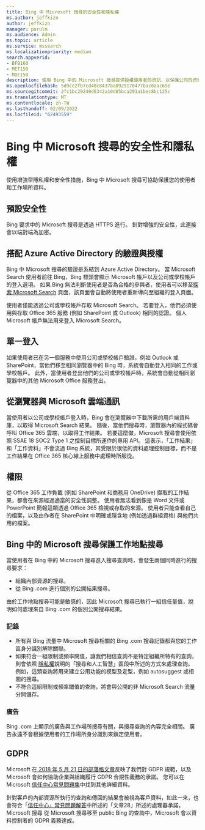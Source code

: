 ```yaml
---
title: Bing 中 Microsoft 搜尋的安全性和隱私權
ms.author: jeffkizn
author: jeffkizn
manager: parulm
ms.audience: Admin
ms.topic: article
ms.service: mssearch
ms.localizationpriority: medium
search.appverid:
- BFB160
- MET150
- MOE150
description: 使用 Bing 中的 Microsoft 搜尋提供授權使用者的資訊，以保護公司的資料和使用者。
ms.openlocfilehash: 5d9ce2fb7cd40c8437ba8929170477bac0aac65e
ms.sourcegitcommit: 2fc1bc29249d6342a10d85bca291a1bec8bc125c
ms.translationtype: MT
ms.contentlocale: zh-TW
ms.lasthandoff: 02/09/2022
ms.locfileid: "62493559"
---
```

# <a name="security-and-privacy-for-microsoft-search-in-bing"></a>Bing 中 Microsoft 搜尋的安全性和隱私權

使用增強型隱私權和安全性措施，Bing 中 Microsoft 搜尋可協助保護您的使用者和工作場所資料。

## <a name="secure-by-default"></a>預設安全性

Bing 要求中的 Microsoft 搜尋是透過 HTTPS 進行。 針對增強的安全性，此連接會以端對端為加密。
  
## <a name="authentication-and-authorization-with-azure-active-directory"></a>搭配 Azure Active Directory 的驗證與授權

Bing 中 Microsoft 搜尋的驗證是系結到 Azure Active Directory。 當 Microsoft Search 使用者前往 Bing，Bing 標頭會顯示 Microsoft 帳戶以及公司或學校帳戶的登入選項。 如果 Bing 無法判斷使用者是否為合格的參與者，使用者可以移至[探索 Microsoft Search](https://www.bing.com/business/explore) 頁面，該頁面會自動將使用者重新導向至組織的登入頁面。

使用者僅能透過公司或學校帳戶存取 Microsoft Search。 若要登入，他們必須使用與存取 Office 365 服務 (例如 SharePoint 或 Outlook) 相同的認證。 個人 Microsoft 帳戶無法用來登入 Microsoft Search。

## <a name="single-sign-on"></a>單一登入

如果使用者已在另一個服務中使用公司或學校帳戶驗證，例如 Outlook 或 SharePoint，當他們移至相同瀏覽器中的 Bing 時，系統會自動登入相同的工作或學校帳戶。 此外，當使用者登出他們的公司或學校帳戶時，系統會自動從相同瀏覽器中的其他 Microsoft Office 服務登出。
  
## <a name="communicates-with-the-microsoft-cloud-from-the-browser"></a>從瀏覽器與 Microsoft 雲端通訊

當使用者以公司或學校帳戶登入時，Bing 會在瀏覽器中下載所需的用戶端資料庫，以取得 Microsoft Search 結果。 隨後，當他們搜尋時，瀏覽器內的程式碼會呼叫 Office 365 雲端，以取得工作結果。 若要這麼做，Microsoft 搜尋會使用依照 SSAE 18 SOC2 Type 1 之控制目標所運作的專用 API。 這表示，「工作結果」和「工作資料」不會流過 Bing 系統，其受限於很低的資料處理控制目標，而不是工作結果在 Office 365 核心線上服務中處理時所服從。
  
## <a name="permissions"></a>權限

從 Office 365 工作負載 (例如 SharePoint 和商務用 OneDrive) 擷取的工作結果，都會在來源經過適當的安全性調整。 使用者無法看到像是 Word 文件或 PowerPoint 簡報這類透過 Office 365 檢視或存取的來源。 使用者只能查看自己的檔案，以及由作者在 SharePoint 中明確或隱含地 (例如透過群組資格) 與他們共用的檔案。

## <a name="microsoft-search-in-bing-protects-workplace-searches"></a>Bing 中的 Microsoft 搜尋保護工作地點搜尋

當使用者在 Bing 中的 Microsoft 搜尋進入搜尋查詢時，會發生兩個同時進行的搜尋要求：

- 組織內部資源的搜尋。
- 從 Bing .com 進行個別的公開結果搜尋。

由於工作地點搜尋可能是敏感的，因此 Microsoft 搜尋已執行一組信任量值，說明如何處理來自 Bing .com 的個別公開搜尋結果。

### <a name="logging"></a>記錄

- 所有與 Bing 流量中 Microsoft 搜尋相關的 Bing .com 搜尋記錄都與您的工作區身分識別解除關聯。
- 如果符合一組限制或頻率闕值，讓我們相信查詢不是特定組織所特有的查詢，則會依照 [隱私權](https://privacy.microsoft.com/privacystatement)說明的「搜尋和人工智慧」區段中所述的方式來處理查詢。 例如，這類查詢將用來建立公用功能的模型及定型，例如 autosuggest 或相關的搜尋。
- 不符合這組限制或頻率閾值的查詢，將會與公開的非 Microsoft Search 流量分開儲存。

### <a name="advertising"></a>廣告

Bing .com 上顯示的廣告與工作場所搜尋有關，與搜尋查詢的內容完全相關。 廣告永遠不會根據使用者的工作場所身分識別來鎖定使用者。

## <a name="gdpr"></a>GDPR

Microsoft 在[ 2018 年 5 月 21 日的部落格文章](https://blogs.microsoft.com/on-the-issues/2018/05/21/microsofts-commitment-to-gdpr-privacy-and-putting-customers-in-control-of-their-own-data/)反映了我們對 GDPR 規範，以及 Microsoft 會如何協助企業與組織履行 GDPR 合規性義務的承諾。 您可以在 Microsoft [信任中心常見問題集](https://www.microsoft.com/trustcenter/privacy/gdpr/gdpr-faqs)中找到其他詳細資料。

針對客戶的內部資源所執行的查詢和傳回的結果會被視為客戶資料，如此一來，也會符合「[信任中心」常見問題解答](https://www.microsoft.com/trustcenter/privacy/gdpr/gdpr-faqs)中所述的「文章28」所述的處理器承諾。 Microsoft 搜尋 從 Microsoft 搜尋移至 public Bing 的查詢中，Microsoft 會以資料控制者的 GDPR 義務達成。
